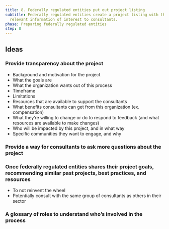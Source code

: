 ```yaml
---
title: 8. Federally regulated entities put out project listing
subtitle: Federally regulated entities create a project listing with the
  relevant information of interest to consultants.
phase: Preparing federally regulated entities
step: 8
---
```

## Ideas

### Provide transparency about the project

* Background and motivation for the project
* What the goals are
* What the organization wants out of this process
* Timeframe
* Limitations
* Resources that are available to support the consultants
* What benefits consultants can get from this organization (ex. compensation)
* What they’re willing to change or do to respond to feedback (and what resources are available to make changes)
* Who will be impacted by this project, and in what way
* Specific communities they want to engage, and why

### Provide a way for consultants to ask more questions about the project

### Once federally regulated entities shares their project goals, recommending  similar past projects, best practices, and resources

* To not reinvent the wheel
* Potentially consult with the same group of consultants as others in their sector

### A glossary of roles to understand who’s involved in the process